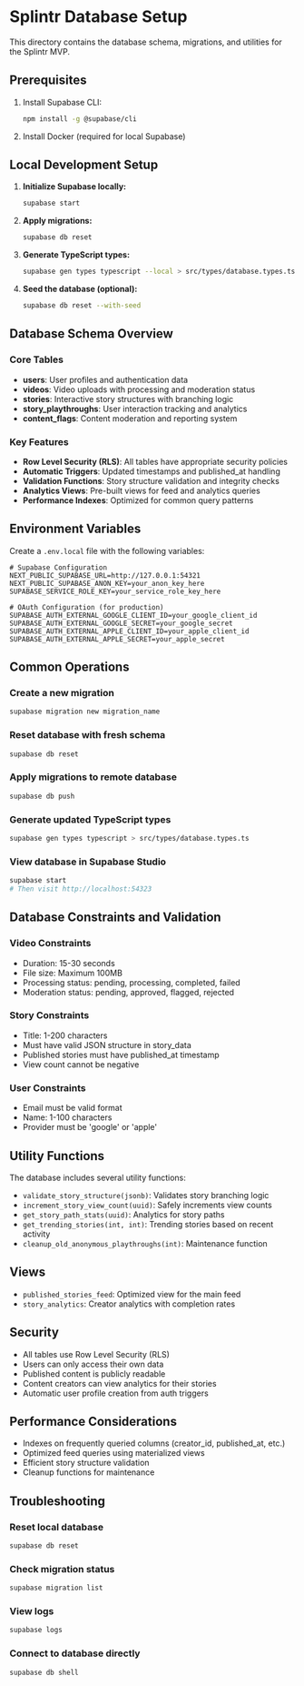 # Splintr Database Setup

This directory contains the database schema, migrations, and utilities for the Splintr MVP.

## Prerequisites

1. Install Supabase CLI:
   ```bash
   npm install -g @supabase/cli
   ```

2. Install Docker (required for local Supabase)

## Local Development Setup

1. **Initialize Supabase locally:**
   ```bash
   supabase start
   ```

2. **Apply migrations:**
   ```bash
   supabase db reset
   ```

3. **Generate TypeScript types:**
   ```bash
   supabase gen types typescript --local > src/types/database.types.ts
   ```

4. **Seed the database (optional):**
   ```bash
   supabase db reset --with-seed
   ```

## Database Schema Overview

### Core Tables

- **users**: User profiles and authentication data
- **videos**: Video uploads with processing and moderation status
- **stories**: Interactive story structures with branching logic
- **story_playthroughs**: User interaction tracking and analytics
- **content_flags**: Content moderation and reporting system

### Key Features

- **Row Level Security (RLS)**: All tables have appropriate security policies
- **Automatic Triggers**: Updated timestamps and published_at handling
- **Validation Functions**: Story structure validation and integrity checks
- **Analytics Views**: Pre-built views for feed and analytics queries
- **Performance Indexes**: Optimized for common query patterns

## Environment Variables

Create a `.env.local` file with the following variables:

```env
# Supabase Configuration
NEXT_PUBLIC_SUPABASE_URL=http://127.0.0.1:54321
NEXT_PUBLIC_SUPABASE_ANON_KEY=your_anon_key_here
SUPABASE_SERVICE_ROLE_KEY=your_service_role_key_here

# OAuth Configuration (for production)
SUPABASE_AUTH_EXTERNAL_GOOGLE_CLIENT_ID=your_google_client_id
SUPABASE_AUTH_EXTERNAL_GOOGLE_SECRET=your_google_secret
SUPABASE_AUTH_EXTERNAL_APPLE_CLIENT_ID=your_apple_client_id
SUPABASE_AUTH_EXTERNAL_APPLE_SECRET=your_apple_secret
```

## Common Operations

### Create a new migration

```bash
supabase migration new migration_name
```

### Reset database with fresh schema

```bash
supabase db reset
```

### Apply migrations to remote database

```bash
supabase db push
```

### Generate updated TypeScript types

```bash
supabase gen types typescript > src/types/database.types.ts
```

### View database in Supabase Studio

```bash
supabase start
# Then visit http://localhost:54323
```

## Database Constraints and Validation

### Video Constraints
- Duration: 15-30 seconds
- File size: Maximum 100MB
- Processing status: pending, processing, completed, failed
- Moderation status: pending, approved, flagged, rejected

### Story Constraints
- Title: 1-200 characters
- Must have valid JSON structure in story_data
- Published stories must have published_at timestamp
- View count cannot be negative

### User Constraints
- Email must be valid format
- Name: 1-100 characters
- Provider must be 'google' or 'apple'

## Utility Functions

The database includes several utility functions:

- `validate_story_structure(jsonb)`: Validates story branching logic
- `increment_story_view_count(uuid)`: Safely increments view counts
- `get_story_path_stats(uuid)`: Analytics for story paths
- `get_trending_stories(int, int)`: Trending stories based on recent activity
- `cleanup_old_anonymous_playthroughs(int)`: Maintenance function

## Views

- `published_stories_feed`: Optimized view for the main feed
- `story_analytics`: Creator analytics with completion rates

## Security

- All tables use Row Level Security (RLS)
- Users can only access their own data
- Published content is publicly readable
- Content creators can view analytics for their stories
- Automatic user profile creation from auth triggers

## Performance Considerations

- Indexes on frequently queried columns (creator_id, published_at, etc.)
- Optimized feed queries using materialized views
- Efficient story structure validation
- Cleanup functions for maintenance

## Troubleshooting

### Reset local database
```bash
supabase db reset
```

### Check migration status
```bash
supabase migration list
```

### View logs
```bash
supabase logs
```

### Connect to database directly
```bash
supabase db shell
```